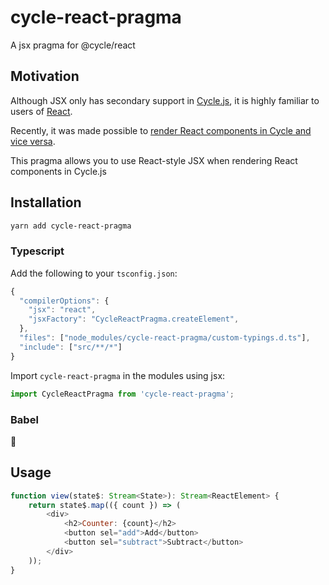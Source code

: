 # cycle-react-pragma
A jsx pragma for @cycle/react

## Motivation

Although JSX only has secondary support in [Cycle.js](https://github.com/cyclejs), it is highly familiar to users of [React](https://github.com/facebook/react).

Recently, it was made possible to [render React components in Cycle and vice versa](https://staltz.com/use-react-in-cyclejs-and-vice-versa.html).

This pragma allows you to use React-style JSX when rendering React components in Cycle.js

## Installation

```bash
yarn add cycle-react-pragma
```

### Typescript

Add the following to your `tsconfig.json`:

```js
{
  "compilerOptions": {
    "jsx": "react",
    "jsxFactory": "CycleReactPragma.createElement",
  },
  "files": ["node_modules/cycle-react-pragma/custom-typings.d.ts"],
  "include": ["src/**/*"]
}
```

Import `cycle-react-pragma` in the modules using jsx:

```js
import CycleReactPragma from 'cycle-react-pragma';
```

### Babel

🚧


## Usage

```js
function view(state$: Stream<State>): Stream<ReactElement> {
    return state$.map(({ count }) => (
        <div>
            <h2>Counter: {count}</h2>
            <button sel="add">Add</button>
            <button sel="subtract">Subtract</button>
        </div>
    ));
}
```
